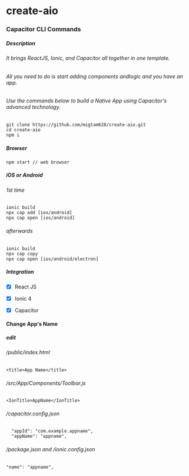# create-aio
### Capacitor CLI Commands

##### Description
###### It brings ReactJS, Ionic, and Capacitor all together in one template.
###### All you need to do is start adding components andlogic and you have an app.
###### Use the commands below to build a Native App using Capacitor's advanced technology.


```
git clone https://github.com/migtam628/create-aio.git
cd create-aio
npm i
```

##### Browser
```
npm start // web browser
```



##### iOS or Android
###### 1st time
```
ionic build 
npx cap add [ios/android]
npx cap open [ios/android]
```

###### afterwards

```
ionic build
npx cap copy
npx cap open [ios/android/electron]
```

##### Integration
- [x] React JS
- [x] Ionic 4
- [x] Capacitor



#### Change App's Name
##### edit
###### /public/index.html 
````
<title>App Name</title>
````
###### /src/App/Components/Toolbar.js
````
<IonTitle>AppName</IonTitle>
````
###### /capacitor.config.json
```
  "appId": "com.example.appname",
  "appName": "appname",
```
###### /package.json   and   /ionic.config.json
```
"name": "appname",
```



